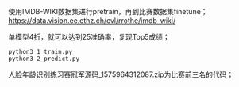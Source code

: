 使用IMDB-WIKI数据集进行pretrain，再到比赛数据集finetune；
https://data.vision.ee.ethz.ch/cvl/rrothe/imdb-wiki/

单模型4折，就可以达到25准确率，复现Top5成绩；

```
python3 1_train.py
python3 2_predict.py
```

人脸年龄识别练习赛冠军源码_1575964312087.zip为比赛前三名的代码；

